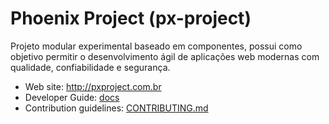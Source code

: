 # Phoenix Project (px-project)

Projeto modular experimental baseado em componentes, possui como objetivo permitir o desenvolvimento ágil de aplicações web modernas com qualidade, confiabilidade e segurança.

* Web site: http://pxproject.com.br
* Developer Guide: [docs](docs)
* Contribution guidelines: [CONTRIBUTING.md](CONTRIBUTING.md)